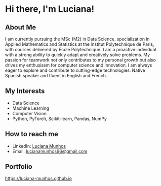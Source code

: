 # Hi there, I'm Luciana!

## About Me
I am currently pursuing the MSc (M2) in Data Science, specialization in Applied Mathematics and Statistics at the Institut Polytechnique de Paris, with courses delivered by École Polytechnique. I am a proactive individual with a strong ability to quickly adapt and creatively solve problems. My passion for teamwork not only contributes to my personal growth but also drives my enthusiasm for computer science and innovation. I am always eager to explore and contribute to cutting-edge technologies. Native Spanish speaker and fluent in English and French.

## My Interests
- Data Science
- Machine Learning
- Computer Vision
- Python, PyTorch, Scikit-learn, Pandas, NumPy

## How to reach me
- LinkedIn: [Luciana Munhos](https://www.linkedin.com/in/luciana-munhos)  
- Email: lucianamunhos96@gmail.com

## Portfolio
https://luciana-munhos.github.io
